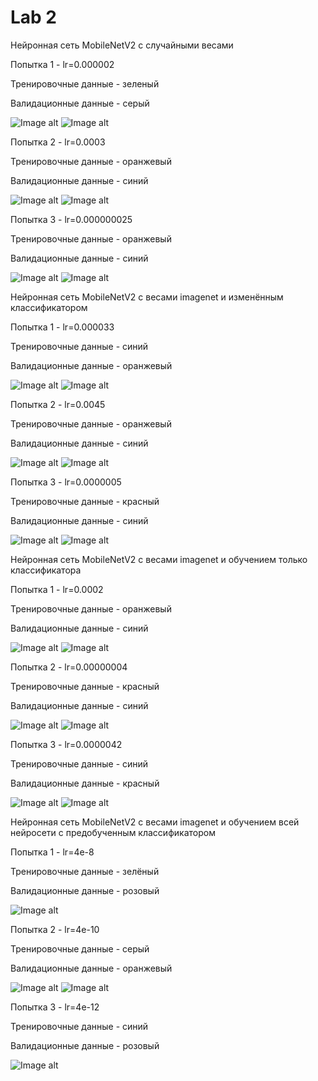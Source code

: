 # Lab 2


Нейронная сеть MobileNetV2 с случайными весами

Попытка 1 - lr=0.000002

Тренировочные данные - зеленый

Валидационные данные - серый

![Image alt](https://github.com/DmitryLemon/SMOMI/blob/lab2/Lab2/Graphs/3-1-1-acc.png)
![Image alt](https://github.com/DmitryLemon/SMOMI/blob/lab2/Lab2/Graphs/3-1-1-loss.png)


Попытка 2 - lr=0.0003

Тренировочные данные - оранжевый

Валидационные данные - синий

![Image alt](https://github.com/DmitryLemon/SMOMI/blob/lab2/Lab2/Graphs/3-1-2-acc.png)
![Image alt](https://github.com/DmitryLemon/SMOMI/blob/lab2/Lab2/Graphs/3-1-2-loss.png)

Попытка 3 - lr=0.000000025

Тренировочные данные - оранжевый

Валидационные данные - синий

![Image alt](https://github.com/DmitryLemon/SMOMI/blob/lab2/Lab2/Graphs/3-1-3-acc.png)
![Image alt](https://github.com/DmitryLemon/SMOMI/blob/lab2/Lab2/Graphs/3-1-3-loss.png)


Нейронная сеть MobileNetV2 с весами imagenet и изменённым классификатором

Попытка 1 - lr=0.000033

Тренировочные данные - синий

Валидационные данные - оранжевый

![Image alt](https://github.com/DmitryLemon/SMOMI/blob/lab2/Lab2/Graphs/3-2-1-acc.png)
![Image alt](https://github.com/DmitryLemon/SMOMI/blob/lab2/Lab2/Graphs/3-2-1-loss.png)

Попытка 2 - lr=0.0045

Тренировочные данные - оранжевый

Валидационные данные - синий

![Image alt](https://github.com/DmitryLemon/SMOMI/blob/lab2/Lab2/Graphs/3-2-2-acc.png)
![Image alt](https://github.com/DmitryLemon/SMOMI/blob/lab2/Lab2/Graphs/3-2-2-loss.png)

Попытка 3 - lr=0.0000005

Тренировочные данные - красный

Валидационные данные - синий

![Image alt](https://github.com/DmitryLemon/SMOMI/blob/lab2/Lab2/Graphs/3-2-3-acc.png)
![Image alt](https://github.com/DmitryLemon/SMOMI/blob/lab2/Lab2/Graphs/3-2-3-loss.png)


Нейронная сеть MobileNetV2 с весами imagenet и обучением только классификатора


Попытка 1 - lr=0.0002

Тренировочные данные - оранжевый

Валидационные данные - синий

![Image alt](https://github.com/DmitryLemon/SMOMI/blob/lab2/Lab2/Graphs/3-3-1-acc.png)
![Image alt](https://github.com/DmitryLemon/SMOMI/blob/lab2/Lab2/Graphs/3-3-1-loss.png)

Попытка 2 - lr=0.00000004

Тренировочные данные - красный

Валидационные данные - синий

![Image alt](https://github.com/DmitryLemon/SMOMI/blob/lab2/Lab2/Graphs/3-3-2-acc.png)
![Image alt](https://github.com/DmitryLemon/SMOMI/blob/lab2/Lab2/Graphs/3-3-2-loss.png)

Попытка 3 - lr=0.0000042

Тренировочные данные - синий

Валидационные данные - красный

![Image alt](https://github.com/DmitryLemon/SMOMI/blob/lab2/Lab2/Graphs/3-3-3-acc.png)
![Image alt](https://github.com/DmitryLemon/SMOMI/blob/lab2/Lab2/Graphs/3-3-3-loss.png)


Нейронная сеть MobileNetV2 с весами imagenet и обучением всей нейросети с предобученным классификатором

Попытка 1 - lr=4e-8

Тренировочные данные - зелёный

Валидационные данные - розовый

![Image alt](https://github.com/DmitryLemon/SMOMI/blob/lab2/Lab2/3_4%20try/4.2e-8-trbl.png)

Попытка 2 - lr=4e-10

Тренировочные данные - серый

Валидационные данные - оранжевый

![Image alt](https://github.com/DmitryLemon/SMOMI/blob/lab2/Lab2/3_4%20try/4.2e-10-trgr-a.png)
![Image alt](https://github.com/DmitryLemon/SMOMI/blob/lab2/Lab2/3_4%20try/4.2e-10-trgr-l.png)

Попытка 3 - lr=4e-12

Тренировочные данные - синий

Валидационные данные - розовый

![Image alt](https://github.com/DmitryLemon/SMOMI/blob/lab2/Lab2/3_4%20try/4.2e-12-trbl.png)



